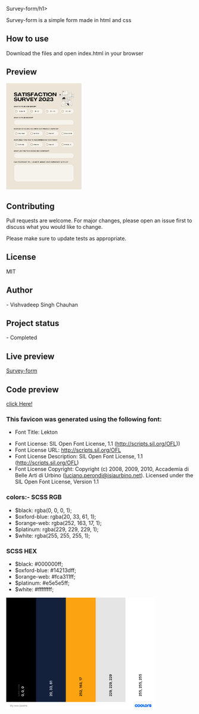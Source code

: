 <p>Survey-form/h1>
<p>Survey-form is a simple form made in html and css</p>
<h2>How to use</h2>
<p>Download the files and open index.html in your browser</p>
<h2>Preview</h2>
<img height="50%" width="40%" src="./Assets/preview.png" alt="preview">
<h2>Contributing</h2>
<p>Pull requests are welcome. For major changes, please open an issue first to discuss what you would like to
    change.</p>
<p>Please make sure to update tests as appropriate.</p>
<h2>License</h2>
<p>MIT</p>
<h2>Author</h2>
- Vishvadeep Singh Chauhan</p>
<h2>Project status</h2>
- Completed</p>
<h2>Live preview</h2>
<a href="https://vishvadeepsingh.github.io/Survey_form/">Survey-form</a>
<h2>Code preview</h2>
<a href=".index.html">click Here!</a>

<h3> This favicon was generated using the following font:</h3>

- Font Title: Lekton</p>
- Font License: SIL Open Font License, 1.1 (http://scripts.sil.org/OFL))</h1>
- Font License URL: http://scripts.sil.org/OFL</h1>
- Font License Description: SIL Open Font License, 1.1 (http://scripts.sil.org/OFL)
- Font License Copyright: Copyright (c) 2008, 2009, 2010, Accademia di Belle Arti di Urbino
(luciano.perondi@isiaurbino.net). Licensed under the SIL</h1>
Open Font License, Version 1.1</h1>

<h3>colors:- SCSS RGB </h3>

- $black: rgba(0, 0, 0, 1);
- $oxford-blue: rgba(20, 33, 61, 1);
- $orange-web: rgba(252, 163, 17, 1);
- $platinum: rgba(229, 229, 229, 1);
- $white: rgba(255, 255, 255, 1);

<h3>SCSS HEX</h3>

- $black: #000000ff;
- $oxford-blue: #14213dff;
- $orange-web: #fca311ff;
- $platinum: #e5e5e5ff;
- $white: #ffffffff;
<img height="300px" width="400px" src="./Assets/colors.png" alt="SCSS RGB">